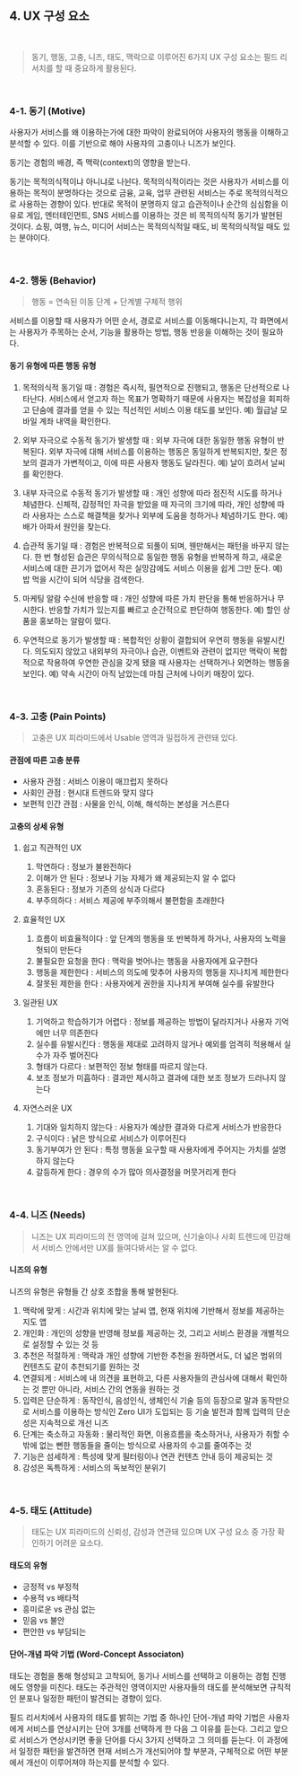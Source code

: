 ## 4. UX 구성 요소

<br/>

> 동기, 행동, 고충, 니즈, 태도, 맥락으로 이루어진 6가지 UX 구성 요소는 필드 리서치를 할 때 중요하게 활용된다.

<br/>

### 4-1. 동기 (Motive)

사용자가 서비스를 왜 이용하는가에 대한 파악이 완료되어야 사용자의 행동을 이해하고 분석할 수 있다. 이를 기반으로 해야 사용자의 고충이나 니즈가 보인다.

동기는 경험의 배경, 즉 맥락(context)의 영향을 받는다.

동기는 목적의식적이냐 아니냐로 나뉜다. 목적의식적이라는 것은 사용자가 서비스를 이용하는 목적이 분명하다는 것으로 금융, 교육, 업무 관련된 서비스는 주로 목적의식적으로 사용하는 경향이 있다. 반대로 목적이 분명하지 않고 습관적이나 순간의 심심함을 이유로 게임, 엔터테인먼트, SNS 서비스를 이용하는 것은 비 목적의식적 동기가 발현된 것이다. 쇼핑, 여행, 뉴스, 미디어 서비스는 목적의식적일 때도, 비 목적의식적일 때도 있는 분야이다.

<br/>

### 4-2. 행동 (Behavior)

> 행동 = 연속된 이동 단계 + 단계별 구체적 행위

서비스를 이용할 때 사용자가 어떤 순서, 경로로 서비스를 이동해다니는지, 각 화면에서는 사용자가 주목하는 순서, 기능을 활용하는 방법, 행동 반응을 이해하는 것이 필요하다.

#### 동기 유형에 따른 행동 유형

1. 목적의식적 동기일 때 : 경험은 즉시적, 필연적으로 진행되고, 행동은 단선적으로 나타난다.
   서비스에서 얻고자 하는 목표가 명확하기 때문에 사용자는 복잡성을 회피하고 단숨에 결과를 얻을 수 있는 직선적인 서비스 이용 태도를 보인다.
   예) 월급날 모바일 계좌 내역을 확인한다.

2. 외부 자극으로 수동적 동기가 발생할 때 : 외부 자극에 대한 동일한 행동 유형이 반복된다.
   외부 자극에 대해 서비스를 이용하는 행동은 동일하게 반복되지만, 찾은 정보의 결과가 가변적이고, 이에 따른 사용자 행동도 달라진다.
   예) 날이 흐려서 날씨를 확인한다.

3. 내부 자극으로 수동적 동기가 발생할 때 : 개인 성향에 따라 점진적 시도를 하거나 체념한다.
   신체적, 감정적인 자극을 받았을 때 자극의 크기에 따라, 개인 성향에 따라 사용자는 스스로 해결책을 찾거나 외부에 도움을 청하거나 체념하기도 한다.
   예) 배가 아파서 원인을 찾는다.

4. 습관적 동기일 때 : 경험은 반복적으로 되풀이 되며, 웬만해서는 패턴을 바꾸지 않는다.
   한 번 형성된 습관은 무의식적으로 동일한 행동 유형을 반복하게 하고, 새로운 서비스에 대한 끈기가 없어서 작은 실망감에도 서비스 이용을 쉽게 그만 둔다.
   예) 밥 먹을 시간이 되어 식당을 검색한다.
5. 마케팅 알람 수신에 반응할 때 : 개인 성향에 따른 가치 판단을 통해 반응하거나 무시한다.
   반응할 가치가 있는지를 빠르고 순간적으로 판단하여 행동한다.
   예) 할인 상품을 홍보하는 알람이 떴다.
6. 우연적으로 동기가 발생할 때 : 복합적인 상황이 결합되어 우연히 행동을 유발시킨다.
   의도되지 않았고 내외부의 자극이나 습관, 이벤트와 관련이 없지만 맥락이 복합적으로 작용하여 우연한 관심을 갖게 됐을 때 사용자는 선택하거나 외면하는 행동을 보인다.
   예) 약속 시간이 아직 남았는데 마침 근처에 나이키 매장이 있다.

<br/>

### 4-3. 고충 (Pain Points)

> 고충은 UX 피라미드에서 Usable 영역과 밀접하게 관련돼 있다.

#### 관점에 따른 고충 분류

- 사용자 관점 : 서비스 이용이 매끄럽지 못하다
- 사회인 관점 : 현시대 트렌드와 맞지 않다
- 보편적 인간 관점 : 사물을 인식, 이해, 해석하는 본성을 거스른다

#### 고충의 상세 유형

1. 쉽고 직관적인 UX
   1) 막연하다 : 정보가 불완전하다
   2) 이해가 안 된다 : 정보나 기능 자체가 왜 제공되는지 알 수 없다
   3) 혼동된다 : 정보가 기존의 상식과 다르다
   4) 부주의하다 : 서비스 제공에 부주의해서 불편함을 초래한다

2. 효율적인 UX
   1) 흐름이 비효율적이다 : 앞 단계의 행동을 또 반복하게 하거나, 사용자의 노력을 헛되이 만든다
   2) 불필요한 요청을 한다 : 맥락을 벗어나는 행동을 사용자에게 요구한다
   3) 행동을 제한한다 : 서비스의 의도에 맞추어 사용자의 행동을 지나치게 제한한다
   4) 잘못된 제한을 한다 : 사용자에게 권한을 지나치게 부여해 실수를 유발한다

3. 일관된 UX
   1) 기억하고 학습하기가 어렵다 : 정보를 제공하는 방법이 달라지거나 사용자 기억에만 너무 의존한다
   2) 실수를 유발시킨다 : 행동을 제대로 고려하지 않거나 예외를 엄격히 적용해서 실수가 자주 벌어진다
   3) 형태가 다르다 : 보편적인 정보 형태를 따르지 않는다.
   4) 보조 정보가 미흡하다 : 결과만 제시하고 결과에 대한 보조 정보가 드러나지 않는다

4. 자연스러운 UX
   1) 기대와 일치하지 않는다 : 사용자가 예상한 결과와 다르게 서비스가 반응한다
   2) 구식이다 : 낡은 방식으로 서비스가 이루어진다
   3) 동기부여가 안 된다 : 특정 행동을 요구할 때 사용자에게 주어지는 가치를 설명하지 않는다
   4) 갈등하게 한다 : 경우의 수가 많아 의사결정을 머뭇거리게 한다

<br/>

### 4-4. 니즈 (Needs)

> 니즈는 UX 피라미드의 전 영역에 걸쳐 있으며, 신기술이나 사회 트렌드에 민감해서 서비스 안에서만 UX를 들여다봐서는 알 수 없다.

#### 니즈의 유형

니즈의 유형은 유형들 간 상호 조합을 통해 발현된다.

1. 맥락에 맞게 : 시간과 위치에 맞는 날씨 앱, 현재 위치에 기반해서 정보를 제공하는 지도 앱
2. 개인화 : 개인의 성향을 반영해 정보를 제공하는 것, 그리고 서비스 환경을 개별적으로 설정할 수 있는 것 등 
3. 추천은 적절하게 : 맥락과 개인 성향에 기반한 추천을 원하면서도, 더 넓은 범위의 컨텐츠도 같이 추천되기를 원하는 것
4. 연결되게 : 서비스에 내 의견을 표현하고, 다른 사용자들의 관심사에 대해서 확인하는 것 뿐만 아니라, 서비스 간의 연동을 원하는 것
5. 입력은 단순하게 : 동작인식, 음성인식, 생체인식 기술 등의 등장으로 말과 동작만으로 서비스를 이용하는 방식인 Zero UI가 도입되는 등 기술 발전과 함께 입력의 단순성은 지속적으로 개선 니즈
6. 단계는 축소하고 자동화 : 물리적인 화면, 이용흐름을 축소하거나, 사용자가 취할 수밖에 없는 뻔한 행동들을 줄이는 방식으로 사용자의 수고를 줄여주는 것
7. 기능은 섬세하게 : 특성에 맞게 필터링이나 연관 컨텐츠 안내 등이 제공되는 것
8. 감성은 독특하게 : 서비스의 독보적인 분위기

<br/>

### 4-5. 태도 (Attitude)

> 태도는 UX 피라미드의 신뢰성, 감성과 연관돼 있으며 UX 구성 요소 중 가장 확인하기 어려운 요소다.

#### 태도의 유형

- 긍정적 vs 부정적
- 수용적 vs 배타적
- 흥미로운 vs 관심 없는
- 믿음 vs 불안
- 편안한 vs 부담되는

#### 단어-개념 파악 기법 (Word-Concept Associaton)

태도는 경험을 통해 형성되고 고착되어, 동기나 서비스를 선택하고 이용하는 경험 진행에도 영향을 미친다. 태도는 주관적인 영역이지만 사용자들의 태도를 분석해보면 규칙적인 분포나 일정한 패턴이 발견되는 경향이 있다.

필드 리서치에서 사용자의 태도를 밝히는 기법 중 하나인 단어-개념 파악 기법은 사용자에게 서비스를 연상시키는 단어 3개를 선택하게 한 다음 그 이유를 듣는다. 그리고 앞으로 서비스가 연상시키면 좋을 단어를 다시 3가지 선택하고 그 의미를 듣는다. 이 과정에서 일정한 패턴을 발견하면 현재 서비스가 개선되어야 할 부분과, 구체적으로 어떤 부분에서 개선이 이루어져야 하는지를 분석할 수 있다.

